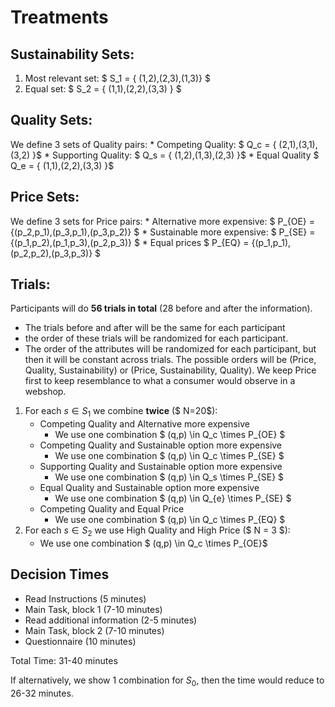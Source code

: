 # Treatments

## Sustainability Sets:
1. Most relevant set: $ S_1 = \{ (1,2),(2,3),(1,3)\} $
2. Equal set: $ S_2 = \{ (1,1),(2,2),(3,3) \} $

## Quality Sets: 
We define 3 sets of Quality pairs:
    * Competing Quality: $ Q_c = \{ (2,1),(3,1),(3,2) \}$
    * Supporting Quality: $ Q_s = \{ (1,2),(1,3),(2,3) \}$
    * Equal Quality $ Q_e = \{ (1,1),(2,2),(3,3) \}$

## Price Sets: 
We define 3 sets for Price pairs:
        * Alternative more expensive: $ P_{OE} = {(p_2,p_1),(p_3,p_1),(p_3,p_2)} $
        * Sustainable more expensive: $ P_{SE} = {(p_1,p_2),(p_1,p_3),(p_2,p_3)} $
        * Equal prices $ P_{EQ} = \{(p_1,p_1),(p_2,p_2),(p_3,p_3)\} $

## Trials:
Participants will do **56 trials in total** (28 before and after the information). 
- The trials before and after will be the same for each participant
- the order of these trials will be randomized for each participant. 
- The order of the attributes will be randomized for each participant, but then it will be constant across trials. The possible orders will be (Price, Quality, Sustainability) or (Price, Sustainability, Quality). We keep Price first to keep resemblance to what a consumer would observe in a webshop. 

1. For each  $s\in S_1$ we combine **twice** ($ N=20$): 
    - Competing Quality and Alternative more expensive 
        * We use one combination $ (q,p) \in Q_c \times P_{OE} $
    - Competing Quality and Sustainable option more expensive
        * We use one combination $ (q,p) \in Q_c \times P_{SE} $
    - Supporting Quality and Sustainable option more expensive
        * We use one combination $ (q,p) \in Q_s \times P_{SE} $
    - Equal Quality and Sustainable option more expensive
        * We use one combination $ (q,p) \in Q_{e} \times P_{SE} $
    - Competing Quality and Equal Price
        * We use one combination $ (q,p) \in Q_c \times P_{EQ} $
3.  For each $s \in S_2$ we use High Quality and High Price  ($ N = 3 $): 
    * We use one combination $ (q,p) \in Q_c \times P_{OE}$
    
## Decision Times
- Read Instructions (5 minutes)
- Main Task, block 1 (7-10 minutes)
- Read additional information (2-5 minutes)
- Main Task, block 2 (7-10 minutes)
- Questionnaire (10 minutes)

Total Time: 31-40 minutes

If alternatively, we show 1 combination for $S_0$, then the time would reduce to 26-32 minutes. 
